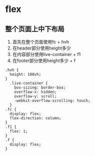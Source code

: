 # flex
## 整个页面上中下布局
1. 首先在整个页面使用fc + hvh
2. 在header部分使用height多少
3. 在内容部分使用live-container + f1
4. 在footer部分使用height多少 + f




```
.hvh {
  height: 100vh;
}
  .live-container {
    box-sizing: border-box;
    overflow-x: hidden;
    overflow-y: scroll;
    -webkit-overflow-scrolling: touch;
  }
.fc {
  display: flex;
  flex-direction: column;
}
.f1 {
  flex: 1;
}
.f {
  display: flex;
}
```
